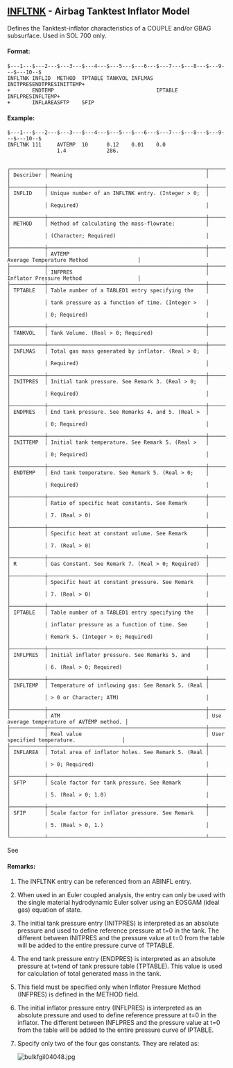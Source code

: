 ## [INFLTNK](https://help.hexagonmi.com/bundle/MSC_Nastran_2022.4/page/Nastran_Combined_Book/qrg/bulkfgil/TOC.INFLTNK.xhtml) - Airbag Tanktest Inflator Model

Defines the Tanktest-inflator characteristics of a COUPLE and/or GBAG subsurface. Used in SOL 700 only.

#### Format:

```nastran
$---1---$---2---$---3---$---4---$---5---$---6---$---7---$---8---$---9---$---10--$
INFLTNK INFLID  METHOD  TPTABLE TANKVOL INFLMAS INITPRESENDTPRESINITTEMP+       
+       ENDTEMP                                 IPTABLE INFLPRESINFLTEMP+       
+       INFLAREASFTP    SFIP                                                    
```

#### Example:

```nastran
$---1---$---2---$---3---$---4---$---5---$---6---$---7---$---8---$---9---$---10--$
INFLTNK 111     AVTEMP  10      0.12    0.01    0.0                             
                1.4             286.                                            
                                                                                
```

```text
┌───────────┬───────────────────────────────────────────────────┬───────────────────────────────────────────┐
│ Describer │ Meaning                                           │                                           │
├───────────┼───────────────────────────────────────────────────┼───────────────────────────────────────────┤
│ INFLID    │ Unique number of an INFLTNK entry. (Integer > 0;  │                                           │
│           │ Required)                                         │                                           │
├───────────┼───────────────────────────────────────────────────┼───────────────────────────────────────────┤
│ METHOD    │ Method of calculating the mass-flowrate:          │                                           │
│           │ (Character; Required)                             │                                           │
├───────────┼───────────────────────────────────────────────────┼───────────────────────────────────────────┤
│           │ AVTEMP                                            │ Average Temperature Method                │
├───────────┼───────────────────────────────────────────────────┼───────────────────────────────────────────┤
│           │ INFPRES                                           │ Inflator Pressure Method                  │
├───────────┼───────────────────────────────────────────────────┼───────────────────────────────────────────┤
│ TPTABLE   │ Table number of a TABLED1 entry specifying the    │                                           │
│           │ tank pressure as a function of time. (Integer >   │                                           │
│           │ 0; Required)                                      │                                           │
├───────────┼───────────────────────────────────────────────────┼───────────────────────────────────────────┤
│ TANKVOL   │ Tank Volume. (Real > 0; Required)                 │                                           │
├───────────┼───────────────────────────────────────────────────┼───────────────────────────────────────────┤
│ INFLMAS   │ Total gas mass generated by inflator. (Real > 0;  │                                           │
│           │ Required)                                         │                                           │
├───────────┼───────────────────────────────────────────────────┼───────────────────────────────────────────┤
│ INITPRES  │ Initial tank pressure. See Remark 3. (Real > 0;   │                                           │
│           │ Required)                                         │                                           │
├───────────┼───────────────────────────────────────────────────┼───────────────────────────────────────────┤
│ ENDPRES   │ End tank pressure. See Remarks 4. and 5. (Real >  │                                           │
│           │ 0; Required)                                      │                                           │
├───────────┼───────────────────────────────────────────────────┼───────────────────────────────────────────┤
│ INITTEMP  │ Initial tank temperature. See Remark 5. (Real >   │                                           │
│           │ 0; Required)                                      │                                           │
├───────────┼───────────────────────────────────────────────────┼───────────────────────────────────────────┤
│ ENDTEMP   │ End tank temperature. See Remark 5. (Real > 0;    │                                           │
│           │ Required)                                         │                                           │
├───────────┼───────────────────────────────────────────────────┼───────────────────────────────────────────┤
│           │ Ratio of specific heat constants. See Remark      │                                           │
│           │ 7. (Real > 0)                                     │                                           │
├───────────┼───────────────────────────────────────────────────┼───────────────────────────────────────────┤
│           │ Specific heat at constant volume. See Remark      │                                           │
│           │ 7. (Real > 0)                                     │                                           │
├───────────┼───────────────────────────────────────────────────┼───────────────────────────────────────────┤
│ R         │ Gas Constant. See Remark 7. (Real > 0; Required)  │                                           │
├───────────┼───────────────────────────────────────────────────┼───────────────────────────────────────────┤
│           │ Specific heat at constant pressure. See Remark    │                                           │
│           │ 7. (Real > 0)                                     │                                           │
├───────────┼───────────────────────────────────────────────────┼───────────────────────────────────────────┤
│ IPTABLE   │ Table number of a TABLED1 entry specifying the    │                                           │
│           │ inflator pressure as a function of time. See      │                                           │
│           │ Remark 5. (Integer > 0; Required)                 │                                           │
├───────────┼───────────────────────────────────────────────────┼───────────────────────────────────────────┤
│ INFLPRES  │ Initial inflator pressure. See Remarks 5. and     │                                           │
│           │ 6. (Real > 0; Required)                           │                                           │
├───────────┼───────────────────────────────────────────────────┼───────────────────────────────────────────┤
│ INFLTEMP  │ Temperature of inflowing gas: See Remark 5. (Real │                                           │
│           │ > 0 or Character; ATM)                            │                                           │
├───────────┼───────────────────────────────────────────────────┼───────────────────────────────────────────┤
│           │ ATM                                               │ Use average temperature of AVTEMP method. │
├───────────┼───────────────────────────────────────────────────┼───────────────────────────────────────────┤
│           │ Real value                                        │ User specified temperature.               │
├───────────┼───────────────────────────────────────────────────┼───────────────────────────────────────────┤
│ INFLAREA  │ Total area of inflator holes. See Remark 5. (Real │                                           │
│           │ > 0; Required)                                    │                                           │
├───────────┼───────────────────────────────────────────────────┼───────────────────────────────────────────┤
│ SFTP      │ Scale factor for tank pressure. See Remark        │                                           │
│           │ 5. (Real > 0; 1.0)                                │                                           │
├───────────┼───────────────────────────────────────────────────┼───────────────────────────────────────────┤
│ SFIP      │ Scale factor for inflator pressure. See Remark    │                                           │
│           │ 5. (Real > 0, 1.)                                 │                                           │
└───────────┴───────────────────────────────────────────────────┴───────────────────────────────────────────┘
```

See

#### Remarks:

1. The INFLTNK entry can be referenced from an ABINFL entry.
2. When used in an Euler coupled analysis, the entry can only be used with the single material hydrodynamic Euler solver using an EOSGAM (ideal gas) equation of state.
3. The initial tank pressure entry (INITPRES) is interpreted as an absolute pressure and used to define reference pressure at t=0 in the tank. The different between INITPRES and the pressure value at t=0 from the table will be added to the entire pressure curve of TPTABLE.
4. The end tank pressure entry (ENDPRES) is interpreted as an absolute pressure at t=tend of tank pressure table (TPTABLE). This value is used for calculation of total generated mass in the tank.
5. This field must be specified only when Inflator Pressure Method (INFPRES) is defined in the METHOD field.
6. The initial inflator pressure entry (INFLPRES) is interpreted as an absolute pressure and used to define reference pressure at t=0 in the inflator. The different between INFLPRES and the pressure value at t=0 from the table will be added to the entire pressure curve of IPTABLE.
7. Specify only two of the four gas constants. They are related as:

     ![bulkfgil04048.jpg](https://help-be.hexagonmi.com/bundle/MSC_Nastran_2022.4/page/Nastran_Combined_Book/qrg/bulkfgil/../../../assets/bulkfgil04048.jpg?_LANG=enus)  
